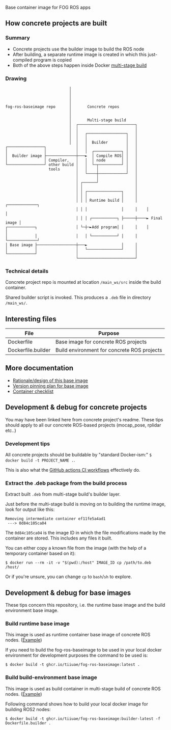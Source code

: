 Base container image for FOG ROS apps


How concrete projects are built
-------------------------------

### Summary

- Concrete projects use the builder image to build the ROS node
- After building, a separate runtime image is created in which this just-compiled program is copied
- Both of the above steps happen inside Docker
  [multi-stage build](https://docs.docker.com/develop/develop-images/multistage-build/)


### Drawing

```
                            │
                            │
                            │
                            │
fog-ros-baseimage repo      │       Concrete repos
                            │
                            │
                            │       Multi-stage build
                            │  ┌─────────────────────────┐
                            │  │                         │
                            │  │   ┌─────────────────┐   │
                            │  │   │                 │   │
                            │  │   │  Builder        │   │
┌────────────────┐             │   │                 │   │
│                │             │   │  ┌────────────┐ │   │
│  Builder image ├─────────────┼───►  │ Compile ROS│ │   │
│                │ Compiler,   │   │  │ node       │ │   │
└────────────────┘ other build │   │  └─┬──────────┘ │   │
                   tools       │   │    │            │   │
                               │   └────┼────────────┘   │
                               │        │                │
                               │ ┌──────┘                │
                               │ │                       │
                               │ │ ┌───────────────┐     │
                               │ │ │               │     │
                               │ │ │ Runtime build │     │    ┌─────────────┐
                               │ │ │               │     │    │             │
                               │ │ │ ┌───────────┐ ├─────┼────► Final image │
┌────────────┐                 │ └─┼─►Add program│ │     │    │             │
│            │                 │   │ └───────────┘ │     │    └─────────────┘
│ Base image ├─────────────────┼───►               │     │
│            │                 │   └───────────────┘     │
└────────────┘                 │                         │
                               └─────────────────────────┘
```


### Technical details

Concrete project repo is mounted at location `/main_ws/src` inside the build container.

Shared builder script is invoked. This produces a `.deb` file in directory `/main_ws/`.


Interesting files
-----------------

| File               | Purpose                                     |
|--------------------|---------------------------------------------|
| Dockerfile         | Base image for concrete ROS projects        |
| Dockerfile.builder | Build environment for concrete ROS projects |


More documentation
------------------

- [Rationale/design of this base image](docs/rationale-design.md)
- [Version pinning plan for base image](docs/version-pinning-plan.md)
- [Container checklist](docs/container-checklist.md)


Development & debug for concrete projects
-----------------------------------------

You may have been linked here from concrete project's readme.
These tips should apply to all our concrete ROS-based projects (mocap_pose, rplidar etc..)


### Development tips

All concrete projects should be buildable by "standard Docker-ism:" `$ docker build -t PROJECT_NAME .`.

This is also what the
[GitHub actions CI workflows](https://github.com/tiiuae/mocap_pose/blob/29299da43a4a487ed3dc5979681afec49422805e/.github/workflows/tii-mocap-pose.yaml#L35)
effectively do.


### Extract the .deb package from the build process

Extract built `.deb` from multi-stage build's builder layer.

Just before the multi-stage build is moving on to building the runtime image, look for output like this:

```
Removing intermediate container ef11fe5a4ad1
 ---> 0d84c105ca04
```

The `0d84c105ca04` is the image ID in which the file modifications made by the container are stored.
This includes any files it built.

You can either copy a known file from the image (with the help of a temporary container based on it):

`$ docker run --rm -it -v "$(pwd):/host" IMAGE_ID cp /path/to.deb /host/`

Or if you're unsure, you can change `cp` to `bash`/`sh` to explore.


Development & debug for base images
-----------------------------------

These tips concern this repository, i.e. the runtime base image and the build environment base image.


### Build runtime base image

This image is used as runtime container base image of concrete ROS nodes.
([Example](https://github.com/tiiuae/px4_ros_com/blob/38649b1f446264b248c982899ce0b08094d56427/Dockerfile#L20))

If you need to build the fog-ros-baseimage to be used in your local docker environment for development purposes the command to be used is:

```
$ docker build -t ghcr.io/tiiuae/fog-ros-baseimage:latest .
```


### Build build-environment base image

This image is used as build container in multi-stage build of concrete ROS nodes.
([Example](https://github.com/tiiuae/px4_ros_com/blob/38649b1f446264b248c982899ce0b08094d56427/Dockerfile#L1))

Following command shows how to build your local docker image for building ROS2 nodes:

```
$ docker build -t ghcr.io/tiiuae/fog-ros-baseimage:builder-latest -f Dockerfile.builder .
```
